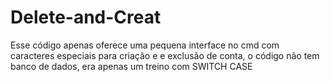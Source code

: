# Delete-and-Creat
Esse código apenas oferece uma pequena interface no cmd com caracteres especiais para criação e e exclusão de conta, o código não tem banco de dados, era apenas um treino com SWITCH CASE
